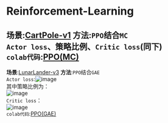 # Reinforcement-Learning
**场景**:[CartPole-v1](https://www.gymlibrary.dev/environments/classic_control/cart_pole/)        **方法**:`PPO`结合`MC`  
`Actor loss`、策略比例、`Critic loss`(同下)  
`colab代码`:[PPO(MC)](https://github.com/zoujiulong/Reinforcement-Learning/blob/main/PPO(MC).ipynb)
---
**场景**:[LunarLander-v3](https://www.gymlibrary.dev/environments/box2d/lunar_lander/)         **方法**:`PPO`结合`GAE`  
`Actor loss`:![image](https://github.com/user-attachments/assets/54754593-d94f-45d3-978e-690870838fd2)  
其中策略比例为：  
![image](https://github.com/user-attachments/assets/bf6c3e78-8fa8-47fc-8159-eaec714e0308)  
`Critic loss`：  
![image](https://github.com/user-attachments/assets/c1d50314-0062-4eda-904b-ca0ede6bdfbe)    
`colab代码`:[PPO(GAE)](https://github.com/zoujiulong/Reinforcement-Learning/blob/main/PPO.ipynb)
